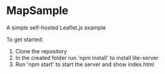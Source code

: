 # MapSample
A simple self-hosted Leaflet.js example

To get started:
1. Clone the repository
2. In the created folder run 'npm install' to install lite-server
3. Run 'npm start' to start the server and show index.html


